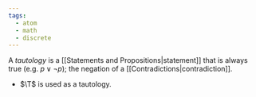 ```yaml
---
tags:
  - atom
  - math
  - discrete
---
```

A *tautology* is a [[Statements and Propositions|statement]] that is always true (e.g. $p \lor \neg p$); the negation of a [[Contradictions|contradiction]]. 
- $\T$ is used as a tautology.